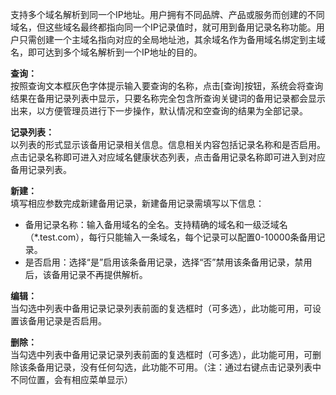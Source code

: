 支持多个域名解析到同一个IP地址。用户拥有不同品牌、产品或服务而创建的不同域名，但这些域名最终都指向同一个IP记录值时，就可用到备用记录名称功能。用户只需创建一个主域名指向对应的全局地址池，其余域名作为备用域名绑定到主域名，即可达到多个域名解析到一个IP地址的目的。

**查询：**  
按照查询文本框灰色字体提示输入要查询的名称，点击[查询]按钮，系统会将查询结果在备用记录列表中显示，只要名称完全包含所查询关键词的备用记录都会显示出来，以方便管理员进行下一步操作，默认情况和空查询的结果为全部记录。

**记录列表：**  
以列表的形式显示该备用记录相关信息。信息相关内容包括记录名称和是否启用。点击记录名称即可进入对应域名健康状态列表，点击备用记录名称即可进入到对应备用记录列表。

**新建：**  
填写相应参数完成新建备用记录，新建备用记录需填写以下信息：  
- 备用记录名称：输入备用域名的全名。支持精确的域名和一级泛域名（*.test.com），每行只能输入一条域名，每个记录可以配置0-10000条备用记录。  
- 是否启用：选择“是”启用该条备用记录，选择“否”禁用该条备用记录，禁用后，该备用记录不再提供解析。

**编辑：**  
当勾选中列表中备用记录记录列表前面的复选框时（可多选），此功能可用，可设置该备用记录是否启用。

**删除：**  
当勾选中列表中备用记录记录列表前面的复选框时（可多选），此功能可用，可删除该条备用记录，没有任何勾选，此功能不可用。（注：通过右键点击记录列表中不同位置，会有相应菜单显示）
